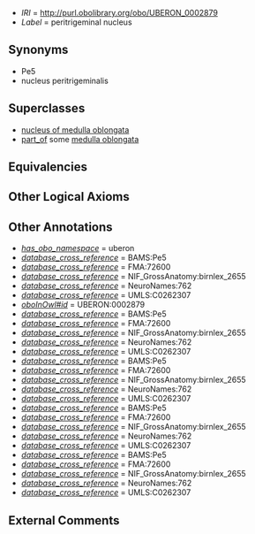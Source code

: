  * *IRI* = http://purl.obolibrary.org/obo/UBERON_0002879
 * *Label* = peritrigeminal nucleus

## Synonyms

 * Pe5
 * nucleus peritrigeminalis

## Superclasses

 * [nucleus of medulla oblongata](../../UBERON/35/UBERON_0007635.md)
 * [part_of](../../BFO/50/BFO_0000050.md) some [medulla oblongata](../../UBERON/96/UBERON_0001896.md)

## Equivalencies


## Other Logical Axioms


## Other Annotations

 * *[has_obo_namespace](../../ce/oboInOwl#hasOBONamespace.md)* = uberon
 * *[database_cross_reference](../../ef/oboInOwl#hasDbXref.md)* = BAMS:Pe5
 * *[database_cross_reference](../../ef/oboInOwl#hasDbXref.md)* = FMA:72600
 * *[database_cross_reference](../../ef/oboInOwl#hasDbXref.md)* = NIF_GrossAnatomy:birnlex_2655
 * *[database_cross_reference](../../ef/oboInOwl#hasDbXref.md)* = NeuroNames:762
 * *[database_cross_reference](../../ef/oboInOwl#hasDbXref.md)* = UMLS:C0262307
 * *[oboInOwl#id](../../id/oboInOwl#id.md)* = UBERON:0002879
 * *[database_cross_reference](../../ef/oboInOwl#hasDbXref.md)* = BAMS:Pe5
 * *[database_cross_reference](../../ef/oboInOwl#hasDbXref.md)* = FMA:72600
 * *[database_cross_reference](../../ef/oboInOwl#hasDbXref.md)* = NIF_GrossAnatomy:birnlex_2655
 * *[database_cross_reference](../../ef/oboInOwl#hasDbXref.md)* = NeuroNames:762
 * *[database_cross_reference](../../ef/oboInOwl#hasDbXref.md)* = UMLS:C0262307
 * *[database_cross_reference](../../ef/oboInOwl#hasDbXref.md)* = BAMS:Pe5
 * *[database_cross_reference](../../ef/oboInOwl#hasDbXref.md)* = FMA:72600
 * *[database_cross_reference](../../ef/oboInOwl#hasDbXref.md)* = NIF_GrossAnatomy:birnlex_2655
 * *[database_cross_reference](../../ef/oboInOwl#hasDbXref.md)* = NeuroNames:762
 * *[database_cross_reference](../../ef/oboInOwl#hasDbXref.md)* = UMLS:C0262307
 * *[database_cross_reference](../../ef/oboInOwl#hasDbXref.md)* = BAMS:Pe5
 * *[database_cross_reference](../../ef/oboInOwl#hasDbXref.md)* = FMA:72600
 * *[database_cross_reference](../../ef/oboInOwl#hasDbXref.md)* = NIF_GrossAnatomy:birnlex_2655
 * *[database_cross_reference](../../ef/oboInOwl#hasDbXref.md)* = NeuroNames:762
 * *[database_cross_reference](../../ef/oboInOwl#hasDbXref.md)* = UMLS:C0262307
 * *[database_cross_reference](../../ef/oboInOwl#hasDbXref.md)* = BAMS:Pe5
 * *[database_cross_reference](../../ef/oboInOwl#hasDbXref.md)* = FMA:72600
 * *[database_cross_reference](../../ef/oboInOwl#hasDbXref.md)* = NIF_GrossAnatomy:birnlex_2655
 * *[database_cross_reference](../../ef/oboInOwl#hasDbXref.md)* = NeuroNames:762
 * *[database_cross_reference](../../ef/oboInOwl#hasDbXref.md)* = UMLS:C0262307

## External Comments


